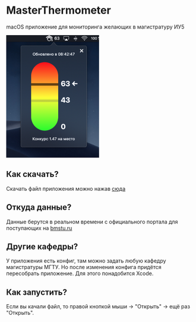 # MasterThermometer

macOS приложение для мониторинга желающих в магистратуру ИУ5

<p align="left">
  <img width=250 src="https://github.com/bestK1ngArthur/MasterThermometer/blob/master/App/Screenshot.png" alt="Main"/>
</p>

## Как скачать?

Скачать файл приложения можно нажав [сюда](https://github.com/bestK1ngArthur/MasterThermometer/raw/master/App/Градусник%20ИУ5.zip)

## Откуда данные? 

Данные берутся в реальном времени с официального портала для поступающих на [bmstu.ru](http://bmstu.ru)

## Другие кафедры?

У приложения есть конфиг, там можно задать любую кафедру магистратуры МГТУ. Но после изменения конфига придётся пересобрать приложение. Для этого понадобится Xcode.

## Как запустить?

Если вы качали файл, то правой кнопкой мыши → "Открыть" → ещё раз "Открыть".
